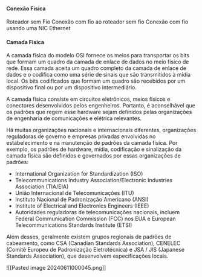 
#### Conexão Fisica
Roteador sem Fio
Conexão com fio ao roteador sem fio
Conexão com fio usando uma NIC Ethernet

#### Camada Fisica
A camada física do modelo OSI fornece os meios para transportar os bits que formam um quadro da camada de enlace de dados no meio físico de rede. Essa camada aceita um quadro completo da camada de enlace de dados e o codifica como uma série de sinais que são transmitidos à mídia local. Os bits codificados que formam um quadro são recebidos por um dispositivo final ou por um dispositivo intermediário.

A camada física consiste em circuitos eletrônicos, meios físicos e conectores desenvolvidos pelos engenheiros. Portanto, é aconselhável que os padrões que regem esse hardware sejam definidos pelas organizações de engenharia de comunicações e elétrica relevantes.

Há muitas organizações nacionais e internacionais diferentes, organizações reguladoras de governo e empresas privadas envolvidas no estabelecimento e na manutenção de padrões da camada física. Por exemplo, os padrões de hardware, mídia, codificação e sinalização da camada física são definidos e governados por essas organizações de padrões:

- International Organization for Standardization (ISO)
- Telecommunications Industry Association/Electronic Industries Association (TIA/EIA)
- União Internacional de Telecomunicações (ITU)
- Instituto Nacional de Padronização Americano (ANSI)
- Institute of Electrical and Electronics Engineers (IEEE)
- Autoridades reguladoras de telecomunicações nacionais, incluem Federal Communication Commission (FCC) nos EUA e European Telecommunications Standards Institute (ETSI)

Além desses, geralmente existem grupos regionais de padrões de cabeamento, como CSA (Canadian Standards Association), CENELEC (Comitê Europeu de Padronização Eletrotécnica) e JSA / JIS (Japanese Standards Association), que desenvolvem especificações locais.

![[Pasted image 20240611000045.png]]